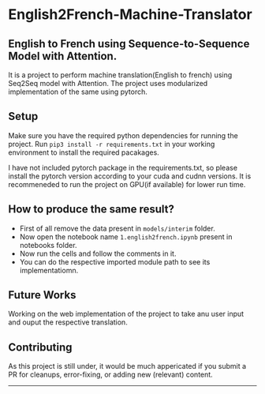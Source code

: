 English2French-Machine-Translator
==============================

## English to French using Sequence-to-Sequence Model with Attention.
It is a project to perform machine translation(English to french) using Seq2Seq model with Attention. The project uses modularized implementation of the same using pytorch.


## Setup
Make sure you have the required python dependencies for running the project.
Run `pip3 install -r requirements.txt` in your working environment to install the required pacakages.

I have not included pytorch package in the requirements.txt, so please install the pytorch version according to your cuda and cudnn versions. It is recommeneded to run the project on GPU(if available) for lower run time.

## How to produce the same result?
- First of all remove the data present in `models/interim` folder.
- Now open the notebook name `1.english2french.ipynb` present in notebooks folder.
- Now run the cells and follow the comments in it.
- You can do the respective imported module path to see its implementatiomn.

## Future Works
Working on the web implementation of the project to take anu user input and ouput the respective translation.


## Contributing
As this project is still under, it would be much appericated if you submit a PR for cleanups, error-fixing, or adding new (relevant) content.


--------


